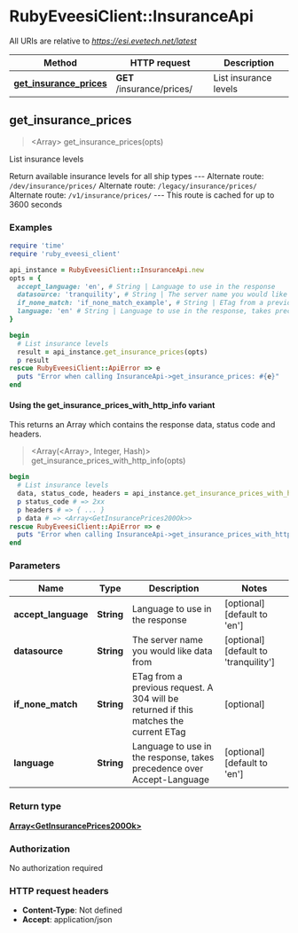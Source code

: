 # RubyEveesiClient::InsuranceApi

All URIs are relative to *https://esi.evetech.net/latest*

| Method | HTTP request | Description |
| ------ | ------------ | ----------- |
| [**get_insurance_prices**](InsuranceApi.md#get_insurance_prices) | **GET** /insurance/prices/ | List insurance levels |


## get_insurance_prices

> <Array<GetInsurancePrices200Ok>> get_insurance_prices(opts)

List insurance levels

Return available insurance levels for all ship types  --- Alternate route: `/dev/insurance/prices/`  Alternate route: `/legacy/insurance/prices/`  Alternate route: `/v1/insurance/prices/`  --- This route is cached for up to 3600 seconds

### Examples

```ruby
require 'time'
require 'ruby_eveesi_client'

api_instance = RubyEveesiClient::InsuranceApi.new
opts = {
  accept_language: 'en', # String | Language to use in the response
  datasource: 'tranquility', # String | The server name you would like data from
  if_none_match: 'if_none_match_example', # String | ETag from a previous request. A 304 will be returned if this matches the current ETag
  language: 'en' # String | Language to use in the response, takes precedence over Accept-Language
}

begin
  # List insurance levels
  result = api_instance.get_insurance_prices(opts)
  p result
rescue RubyEveesiClient::ApiError => e
  puts "Error when calling InsuranceApi->get_insurance_prices: #{e}"
end
```

#### Using the get_insurance_prices_with_http_info variant

This returns an Array which contains the response data, status code and headers.

> <Array(<Array<GetInsurancePrices200Ok>>, Integer, Hash)> get_insurance_prices_with_http_info(opts)

```ruby
begin
  # List insurance levels
  data, status_code, headers = api_instance.get_insurance_prices_with_http_info(opts)
  p status_code # => 2xx
  p headers # => { ... }
  p data # => <Array<GetInsurancePrices200Ok>>
rescue RubyEveesiClient::ApiError => e
  puts "Error when calling InsuranceApi->get_insurance_prices_with_http_info: #{e}"
end
```

### Parameters

| Name | Type | Description | Notes |
| ---- | ---- | ----------- | ----- |
| **accept_language** | **String** | Language to use in the response | [optional][default to &#39;en&#39;] |
| **datasource** | **String** | The server name you would like data from | [optional][default to &#39;tranquility&#39;] |
| **if_none_match** | **String** | ETag from a previous request. A 304 will be returned if this matches the current ETag | [optional] |
| **language** | **String** | Language to use in the response, takes precedence over Accept-Language | [optional][default to &#39;en&#39;] |

### Return type

[**Array&lt;GetInsurancePrices200Ok&gt;**](GetInsurancePrices200Ok.md)

### Authorization

No authorization required

### HTTP request headers

- **Content-Type**: Not defined
- **Accept**: application/json

